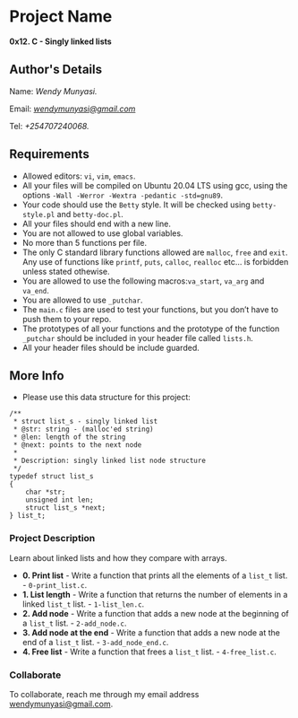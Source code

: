 # Project Name
**0x12. C - Singly linked lists**

## Author's Details
Name: *Wendy Munyasi.*

Email: *wendymunyasi@gmail.com*

Tel: *+254707240068.*

##  Requirements
*   Allowed editors: `vi`, `vim`, `emacs`.
*   All your files will be compiled on Ubuntu 20.04 LTS using gcc, using the options `-Wall -Werror -Wextra -pedantic -std=gnu89`.
*   Your code should use the `Betty` style. It will be checked using `betty-style.pl` and `betty-doc.pl`.
*   All your files should end with a new line.
*   You are not allowed to use global variables.
*   No more than 5 functions per file.
*   The only C standard library functions allowed are `malloc`, `free` and `exit`. Any use of functions like `printf`, `puts`, `calloc`, `realloc` etc… is forbidden unless stated othewise.
*   You are allowed to use the following macros:`va_start`, `va_arg` and `va_end`.
*   You are allowed to use `_putchar`.
*   The `main.c` files are used to test your functions, but you don’t have to push them to your repo.
*   The prototypes of all your functions and the prototype of the function `_putchar` should be included in your header file called `lists.h`.
*   All your header files should be include guarded.

##  More Info
*   Please use this data structure for this project:
```
/**
 * struct list_s - singly linked list
 * @str: string - (malloc'ed string)
 * @len: length of the string
 * @next: points to the next node
 *
 * Description: singly linked list node structure
 */
typedef struct list_s
{
	char *str;
	unsigned int len;
	struct list_s *next;
} list_t;
```

### Project Description
Learn about linked lists and how they compare with arrays.

* **0. Print list** - Write a function that prints all the elements of a `list_t` list. - `0-print_list.c`.
* **1. List length** - Write a function that returns the number of elements in a linked `list_t` list. - `1-list_len.c`.
* **2. Add node** - Write a function that adds a new node at the beginning  of a `list_t` list. - `2-add_node.c`.
* **3. Add node at the end** - Write a function that adds a new node at the end of a `list_t` list. - `3-add_node_end.c`.
* **4. Free list** - Write a function that frees a `list_t` list. - `4-free_list.c`.

### Collaborate

To collaborate, reach me through my email address wendymunyasi@gmail.com.
